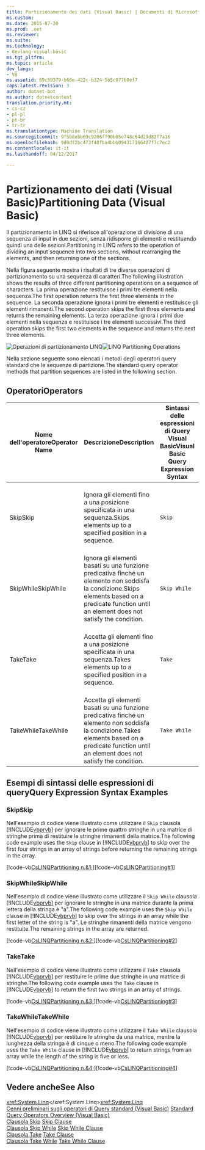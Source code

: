 ```yaml
---
title: Partizionamento dei dati (Visual Basic) | Documenti di Microsoft
ms.custom: 
ms.date: 2015-07-20
ms.prod: .net
ms.reviewer: 
ms.suite: 
ms.technology:
- devlang-visual-basic
ms.tgt_pltfrm: 
ms.topic: article
dev_langs:
- VB
ms.assetid: 69c59379-b66e-422c-b324-5b5c07760ef7
caps.latest.revision: 3
author: dotnet-bot
ms.author: dotnetcontent
translation.priority.mt:
- cs-cz
- pl-pl
- pt-br
- tr-tr
ms.translationtype: Machine Translation
ms.sourcegitcommit: 9f5b8ebb69c9206ff90b05e748c64d29d82f7a16
ms.openlocfilehash: 9d0df2bc473f48fba4bbb094317166407f7c7ec2
ms.contentlocale: it-it
ms.lasthandoff: 04/12/2017

---
```

# <a name="partitioning-data-visual-basic"></a><span data-ttu-id="01e8e-102">Partizionamento dei dati (Visual Basic)</span><span class="sxs-lookup"><span data-stu-id="01e8e-102">Partitioning Data (Visual Basic)</span></span>
<span data-ttu-id="01e8e-103">Il partizionamento in LINQ si riferisce all'operazione di divisione di una sequenza di input in due sezioni, senza ridisporre gli elementi e restituendo quindi una delle sezioni.</span><span class="sxs-lookup"><span data-stu-id="01e8e-103">Partitioning in LINQ refers to the operation of dividing an input sequence into two sections, without rearranging the elements, and then returning one of the sections.</span></span>  
  
 <span data-ttu-id="01e8e-104">Nella figura seguente mostra i risultati di tre diverse operazioni di partizionamento su una sequenza di caratteri.</span><span class="sxs-lookup"><span data-stu-id="01e8e-104">The following illustration shows the results of three different partitioning operations on a sequence of characters.</span></span> <span data-ttu-id="01e8e-105">La prima operazione restituisce i primi tre elementi nella sequenza.</span><span class="sxs-lookup"><span data-stu-id="01e8e-105">The first operation returns the first three elements in the sequence.</span></span> <span data-ttu-id="01e8e-106">La seconda operazione ignora i primi tre elementi e restituisce gli elementi rimanenti.</span><span class="sxs-lookup"><span data-stu-id="01e8e-106">The second operation skips the first three elements and returns the remaining elements.</span></span> <span data-ttu-id="01e8e-107">La terza operazione ignora i primi due elementi nella sequenza e restituisce i tre elementi successivi.</span><span class="sxs-lookup"><span data-stu-id="01e8e-107">The third operation skips the first two elements in the sequence and returns the next three elements.</span></span>  
  
 <span data-ttu-id="01e8e-108">![Operazioni di partizionamento LINQ](../../../../csharp/programming-guide/concepts/linq/media/linq_partition.png "LINQ_Partition")</span><span class="sxs-lookup"><span data-stu-id="01e8e-108">![LINQ Partitioning Operations](../../../../csharp/programming-guide/concepts/linq/media/linq_partition.png "LINQ_Partition")</span></span>  
  
 <span data-ttu-id="01e8e-109">Nella sezione seguente sono elencati i metodi degli operatori query standard che le sequenze di partizione.</span><span class="sxs-lookup"><span data-stu-id="01e8e-109">The standard query operator methods that partition sequences are listed in the following section.</span></span>  
  
## <a name="operators"></a><span data-ttu-id="01e8e-110">Operatori</span><span class="sxs-lookup"><span data-stu-id="01e8e-110">Operators</span></span>  
  
|<span data-ttu-id="01e8e-111">Nome dell'operatore</span><span class="sxs-lookup"><span data-stu-id="01e8e-111">Operator Name</span></span>|<span data-ttu-id="01e8e-112">Descrizione</span><span class="sxs-lookup"><span data-stu-id="01e8e-112">Description</span></span>|<span data-ttu-id="01e8e-113">Sintassi delle espressioni di Query Visual Basic</span><span class="sxs-lookup"><span data-stu-id="01e8e-113">Visual Basic Query Expression Syntax</span></span>|<span data-ttu-id="01e8e-114">Altre informazioni</span><span class="sxs-lookup"><span data-stu-id="01e8e-114">More Information</span></span>|  
|-------------------|-----------------|------------------------------------------|----------------------|  
|<span data-ttu-id="01e8e-115">Skip</span><span class="sxs-lookup"><span data-stu-id="01e8e-115">Skip</span></span>|<span data-ttu-id="01e8e-116">Ignora gli elementi fino a una posizione specificata in una sequenza.</span><span class="sxs-lookup"><span data-stu-id="01e8e-116">Skips elements up to a specified position in a sequence.</span></span>|`Skip`|<span data-ttu-id="01e8e-117"><xref:System.Linq.Enumerable.Skip%2A?displayProperty=fullName></xref:System.Linq.Enumerable.Skip%2A?displayProperty=fullName></span><span class="sxs-lookup"><span data-stu-id="01e8e-117"><xref:System.Linq.Enumerable.Skip%2A?displayProperty=fullName></span></span><br /><br /> <span data-ttu-id="01e8e-118"><xref:System.Linq.Queryable.Skip%2A?displayProperty=fullName></xref:System.Linq.Queryable.Skip%2A?displayProperty=fullName></span><span class="sxs-lookup"><span data-stu-id="01e8e-118"><xref:System.Linq.Queryable.Skip%2A?displayProperty=fullName></span></span>|  
|<span data-ttu-id="01e8e-119">SkipWhile</span><span class="sxs-lookup"><span data-stu-id="01e8e-119">SkipWhile</span></span>|<span data-ttu-id="01e8e-120">Ignora gli elementi basati su una funzione predicativa finché un elemento non soddisfa la condizione.</span><span class="sxs-lookup"><span data-stu-id="01e8e-120">Skips elements based on a predicate function until an element does not satisfy the condition.</span></span>|`Skip While`|<span data-ttu-id="01e8e-121"><xref:System.Linq.Enumerable.SkipWhile%2A?displayProperty=fullName></xref:System.Linq.Enumerable.SkipWhile%2A?displayProperty=fullName></span><span class="sxs-lookup"><span data-stu-id="01e8e-121"><xref:System.Linq.Enumerable.SkipWhile%2A?displayProperty=fullName></span></span><br /><br /> <span data-ttu-id="01e8e-122"><xref:System.Linq.Queryable.SkipWhile%2A?displayProperty=fullName></xref:System.Linq.Queryable.SkipWhile%2A?displayProperty=fullName></span><span class="sxs-lookup"><span data-stu-id="01e8e-122"><xref:System.Linq.Queryable.SkipWhile%2A?displayProperty=fullName></span></span>|  
|<span data-ttu-id="01e8e-123">Take</span><span class="sxs-lookup"><span data-stu-id="01e8e-123">Take</span></span>|<span data-ttu-id="01e8e-124">Accetta gli elementi fino a una posizione specificata in una sequenza.</span><span class="sxs-lookup"><span data-stu-id="01e8e-124">Takes elements up to a specified position in a sequence.</span></span>|`Take`|<span data-ttu-id="01e8e-125"><xref:System.Linq.Enumerable.Take%2A?displayProperty=fullName></xref:System.Linq.Enumerable.Take%2A?displayProperty=fullName></span><span class="sxs-lookup"><span data-stu-id="01e8e-125"><xref:System.Linq.Enumerable.Take%2A?displayProperty=fullName></span></span><br /><br /> <span data-ttu-id="01e8e-126"><xref:System.Linq.Queryable.Take%2A?displayProperty=fullName></xref:System.Linq.Queryable.Take%2A?displayProperty=fullName></span><span class="sxs-lookup"><span data-stu-id="01e8e-126"><xref:System.Linq.Queryable.Take%2A?displayProperty=fullName></span></span>|  
|<span data-ttu-id="01e8e-127">TakeWhile</span><span class="sxs-lookup"><span data-stu-id="01e8e-127">TakeWhile</span></span>|<span data-ttu-id="01e8e-128">Accetta gli elementi basati su una funzione predicativa finché un elemento non soddisfa la condizione.</span><span class="sxs-lookup"><span data-stu-id="01e8e-128">Takes elements based on a predicate function until an element does not satisfy the condition.</span></span>|`Take While`|<span data-ttu-id="01e8e-129"><xref:System.Linq.Enumerable.TakeWhile%2A?displayProperty=fullName></xref:System.Linq.Enumerable.TakeWhile%2A?displayProperty=fullName></span><span class="sxs-lookup"><span data-stu-id="01e8e-129"><xref:System.Linq.Enumerable.TakeWhile%2A?displayProperty=fullName></span></span><br /><br /> <span data-ttu-id="01e8e-130"><xref:System.Linq.Queryable.TakeWhile%2A?displayProperty=fullName></xref:System.Linq.Queryable.TakeWhile%2A?displayProperty=fullName></span><span class="sxs-lookup"><span data-stu-id="01e8e-130"><xref:System.Linq.Queryable.TakeWhile%2A?displayProperty=fullName></span></span>|  
  
## <a name="query-expression-syntax-examples"></a><span data-ttu-id="01e8e-131">Esempi di sintassi delle espressioni di query</span><span class="sxs-lookup"><span data-stu-id="01e8e-131">Query Expression Syntax Examples</span></span>  
  
### <a name="skip"></a><span data-ttu-id="01e8e-132">Skip</span><span class="sxs-lookup"><span data-stu-id="01e8e-132">Skip</span></span>  
 <span data-ttu-id="01e8e-133">Nell'esempio di codice viene illustrato come utilizzare il `Skip` clausola [!INCLUDE[vbprvb](../../../../csharp/programming-guide/concepts/linq/includes/vbprvb_md.md)] per ignorare le prime quattro stringhe in una matrice di stringhe prima di restituire le stringhe rimanenti della matrice.</span><span class="sxs-lookup"><span data-stu-id="01e8e-133">The following code example uses the `Skip` clause in [!INCLUDE[vbprvb](../../../../csharp/programming-guide/concepts/linq/includes/vbprvb_md.md)] to skip over the first four strings in an array of strings before returning the remaining strings in the array.</span></span>  
  
 <span data-ttu-id="01e8e-134">[!code-vb[CsLINQPartitioning n.&1;](../../../../visual-basic/programming-guide/concepts/linq/codesnippet/VisualBasic/partitioning-data_1.vb)]</span><span class="sxs-lookup"><span data-stu-id="01e8e-134">[!code-vb[CsLINQPartitioning#1](../../../../visual-basic/programming-guide/concepts/linq/codesnippet/VisualBasic/partitioning-data_1.vb)]</span></span>  
  
### <a name="skipwhile"></a><span data-ttu-id="01e8e-135">SkipWhile</span><span class="sxs-lookup"><span data-stu-id="01e8e-135">SkipWhile</span></span>  
 <span data-ttu-id="01e8e-136">Nell'esempio di codice viene illustrato come utilizzare il `Skip While` clausola [!INCLUDE[vbprvb](../../../../csharp/programming-guide/concepts/linq/includes/vbprvb_md.md)] per ignorare le stringhe in una matrice durante la prima lettera della stringa è "a".</span><span class="sxs-lookup"><span data-stu-id="01e8e-136">The following code example uses the `Skip While` clause in [!INCLUDE[vbprvb](../../../../csharp/programming-guide/concepts/linq/includes/vbprvb_md.md)] to skip over the strings in an array while the first letter of the string is "a".</span></span> <span data-ttu-id="01e8e-137">Le stringhe rimanenti della matrice vengono restituite.</span><span class="sxs-lookup"><span data-stu-id="01e8e-137">The remaining strings in the array are returned.</span></span>  
  
 <span data-ttu-id="01e8e-138">[!code-vb[CsLINQPartitioning n.&2;](../../../../visual-basic/programming-guide/concepts/linq/codesnippet/VisualBasic/partitioning-data_2.vb)]</span><span class="sxs-lookup"><span data-stu-id="01e8e-138">[!code-vb[CsLINQPartitioning#2](../../../../visual-basic/programming-guide/concepts/linq/codesnippet/VisualBasic/partitioning-data_2.vb)]</span></span>  
  
### <a name="take"></a><span data-ttu-id="01e8e-139">Take</span><span class="sxs-lookup"><span data-stu-id="01e8e-139">Take</span></span>  
 <span data-ttu-id="01e8e-140">Nell'esempio di codice viene illustrato come utilizzare il `Take` clausola [!INCLUDE[vbprvb](../../../../csharp/programming-guide/concepts/linq/includes/vbprvb_md.md)] per restituire le prime due stringhe in una matrice di stringhe.</span><span class="sxs-lookup"><span data-stu-id="01e8e-140">The following code example uses the `Take` clause in [!INCLUDE[vbprvb](../../../../csharp/programming-guide/concepts/linq/includes/vbprvb_md.md)] to return the first two strings in an array of strings.</span></span>  
  
 <span data-ttu-id="01e8e-141">[!code-vb[CsLINQPartitioning n.&3;](../../../../visual-basic/programming-guide/concepts/linq/codesnippet/VisualBasic/partitioning-data_3.vb)]</span><span class="sxs-lookup"><span data-stu-id="01e8e-141">[!code-vb[CsLINQPartitioning#3](../../../../visual-basic/programming-guide/concepts/linq/codesnippet/VisualBasic/partitioning-data_3.vb)]</span></span>  
  
### <a name="takewhile"></a><span data-ttu-id="01e8e-142">TakeWhile</span><span class="sxs-lookup"><span data-stu-id="01e8e-142">TakeWhile</span></span>  
 <span data-ttu-id="01e8e-143">Nell'esempio di codice viene illustrato come utilizzare il `Take While` clausola [!INCLUDE[vbprvb](../../../../csharp/programming-guide/concepts/linq/includes/vbprvb_md.md)] per restituire le stringhe da una matrice, mentre la lunghezza della stringa è di cinque o meno.</span><span class="sxs-lookup"><span data-stu-id="01e8e-143">The following code example uses the `Take While` clause in [!INCLUDE[vbprvb](../../../../csharp/programming-guide/concepts/linq/includes/vbprvb_md.md)] to return strings from an array while the length of the string is five or less.</span></span>  
  
 <span data-ttu-id="01e8e-144">[!code-vb[CsLINQPartitioning n.&4;](../../../../visual-basic/programming-guide/concepts/linq/codesnippet/VisualBasic/partitioning-data_4.vb)]</span><span class="sxs-lookup"><span data-stu-id="01e8e-144">[!code-vb[CsLINQPartitioning#4](../../../../visual-basic/programming-guide/concepts/linq/codesnippet/VisualBasic/partitioning-data_4.vb)]</span></span>  
  
## <a name="see-also"></a><span data-ttu-id="01e8e-145">Vedere anche</span><span class="sxs-lookup"><span data-stu-id="01e8e-145">See Also</span></span>  
 <span data-ttu-id="01e8e-146"><xref:System.Linq></xref:System.Linq></span><span class="sxs-lookup"><span data-stu-id="01e8e-146"><xref:System.Linq></span></span>   
<span data-ttu-id="01e8e-147"> [Cenni preliminari sugli operatori di Query standard (Visual Basic)](../../../../visual-basic/programming-guide/concepts/linq/standard-query-operators-overview.md) </span><span class="sxs-lookup"><span data-stu-id="01e8e-147"> [Standard Query Operators Overview (Visual Basic)](../../../../visual-basic/programming-guide/concepts/linq/standard-query-operators-overview.md) </span></span>  
<span data-ttu-id="01e8e-148"> [Clausola Skip](../../../../visual-basic/language-reference/queries/skip-clause.md) </span><span class="sxs-lookup"><span data-stu-id="01e8e-148"> [Skip Clause](../../../../visual-basic/language-reference/queries/skip-clause.md) </span></span>  
<span data-ttu-id="01e8e-149"> [Clausola Skip While](../../../../visual-basic/language-reference/queries/skip-while-clause.md) </span><span class="sxs-lookup"><span data-stu-id="01e8e-149"> [Skip While Clause](../../../../visual-basic/language-reference/queries/skip-while-clause.md) </span></span>  
<span data-ttu-id="01e8e-150"> [Clausola Take](../../../../visual-basic/language-reference/queries/take-clause.md) </span><span class="sxs-lookup"><span data-stu-id="01e8e-150"> [Take Clause](../../../../visual-basic/language-reference/queries/take-clause.md) </span></span>  
<span data-ttu-id="01e8e-151"> [Clausola Take While](../../../../visual-basic/language-reference/queries/take-while-clause.md)</span><span class="sxs-lookup"><span data-stu-id="01e8e-151"> [Take While Clause](../../../../visual-basic/language-reference/queries/take-while-clause.md)</span></span>
